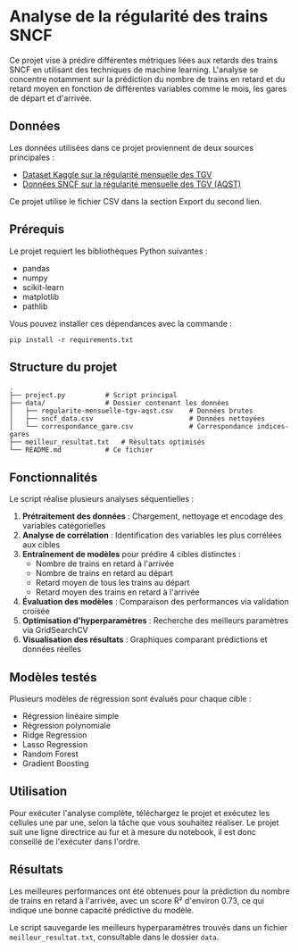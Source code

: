 # Analyse de la régularité des trains SNCF

Ce projet vise à prédire différentes métriques liées aux retards des trains SNCF en utilisant des techniques de machine learning. L'analyse se concentre notamment sur la prédiction du nombre de trains en retard et du retard moyen en fonction de différentes variables comme le mois, les gares de départ et d'arrivée.

## Données

Les données utilisées dans ce projet proviennent de deux sources principales :
- [Dataset Kaggle sur la régularité mensuelle des TGV](https://www.kaggle.com/datasets/elliotx1000/french-railway-monthly-tgv-regularity)
- [Données SNCF sur la régularité mensuelle des TGV (AQST)](https://ressources.data.sncf.com/explore/dataset/regularite-mensuelle-tgv-aqst/information/)

Ce projet utilise le fichier CSV dans la section Export du second lien.

## Prérequis

Le projet requiert les bibliothèques Python suivantes :
- pandas
- numpy
- scikit-learn
- matplotlib
- pathlib

Vous pouvez installer ces dépendances avec la commande :
```
pip install -r requirements.txt
```

## Structure du projet

```
.
├── project.py          # Script principal
├── data/               # Dossier contenant les données
│   ├── regularite-mensuelle-tgv-aqst.csv    # Données brutes
│   ├── sncf_data.csv                        # Données nettoyées
│   └── correspondance_gare.csv              # Correspondance indices-gares
├── meilleur_resultat.txt   # Résultats optimisés
└── README.md           # Ce fichier
```

## Fonctionnalités

Le script réalise plusieurs analyses séquentielles :

1. **Prétraitement des données** : Chargement, nettoyage et encodage des variables catégorielles
2. **Analyse de corrélation** : Identification des variables les plus corrélées aux cibles
3. **Entraînement de modèles** pour prédire 4 cibles distinctes :
   - Nombre de trains en retard à l'arrivée
   - Nombre de trains en retard au départ
   - Retard moyen de tous les trains au départ
   - Retard moyen des trains en retard à l'arrivée
4. **Évaluation des modèles** : Comparaison des performances via validation croisée
5. **Optimisation d'hyperparamètres** : Recherche des meilleurs paramètres via GridSearchCV
6. **Visualisation des résultats** : Graphiques comparant prédictions et données réelles

## Modèles testés

Plusieurs modèles de régression sont évalués pour chaque cible :
- Régression linéaire simple
- Régression polynomiale
- Ridge Regression
- Lasso Regression
- Random Forest
- Gradient Boosting

## Utilisation

Pour exécuter l'analyse complète, téléchargez le projet et exécutez les cellules une par une, selon la tâche que vous souhaitez réaliser. Le projet suit une ligne directrice au fur et à mesure du notebook, il est donc conseillé de l'exécuter dans l'ordre.

## Résultats

Les meilleures performances ont été obtenues pour la prédiction du nombre de trains en retard à l'arrivée, avec un score R² d'environ 0.73, ce qui indique une bonne capacité prédictive du modèle.

Le script sauvegarde les meilleurs hyperparamètres trouvés dans un fichier `meilleur_resultat.txt`, consultable dans le dossier `data`.